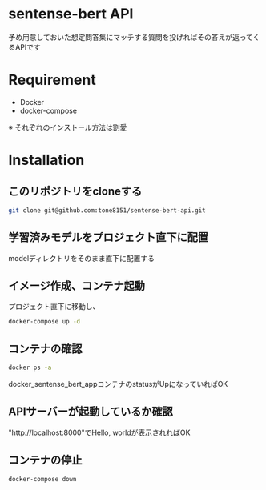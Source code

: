 # sentense-bert  API

予め用意しておいた想定問答集にマッチする質問を投げればその答えが返ってくるAPIです

# Requirement

* Docker
* docker-compose

※ それぞれのインストール方法は割愛

# Installation
## このリポジトリをcloneする
```bash
git clone git@github.com:tone8151/sentense-bert-api.git
```
## 学習済みモデルをプロジェクト直下に配置
modelディレクトリをそのまま直下に配置する

## イメージ作成、コンテナ起動
プロジェクト直下に移動し、
```bash
docker-compose up -d
```
## コンテナの確認
```bash
docker ps -a
```
docker_sentense_bert_appコンテナのstatusがUpになっていればOK

## APIサーバーが起動しているか確認
"http://localhost:8000"でHello, worldが表示されればOK

## コンテナの停止
```bash
docker-compose down
```
